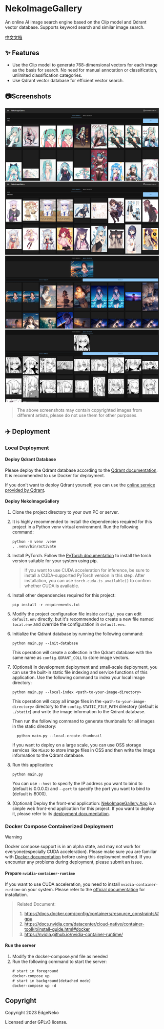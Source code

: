 # NekoImageGallery

An online AI image search engine based on the Clip model and Qdrant vector database. Supports keyword search and similar image search.

[中文文档](readme_cn.md)

## ✨ Features

- Use the Clip model to generate 768-dimensional vectors for each image as the basis for search. No need for manual annotation or classification, unlimited classification categories.
- Use Qdrant vector database for efficient vector search.

## 📷Screenshots

![Screenshot1](web/screenshots/1.png)
![Screenshot2](web/screenshots/2.png)
![Screenshot3](web/screenshots/3.png)
![Screenshot4](web/screenshots/4.png)

> The above screenshots may contain copyrighted images from different artists, please do not use them for other purposes.

## ✈️ Deployment

### Local Deployment
#### Deploy Qdrant Database

Please deploy the Qdrant database according to the [Qdrant documentation](https://qdrant.tech/documentation/quick-start/). It is recommended to use Docker for deployment.

If you don't want to deploy Qdrant yourself, you can use the [online service provided by Qdrant](https://qdrant.tech/documentation/cloud/).

#### Deploy NekoImageGallery
1. Clone the project directory to your own PC or server.
2. It is highly recommended to install the dependencies required for this project in a Python venv virtual environment. Run the following command:
    ```shell
    python -m venv .venv
    . .venv/bin/activate
    ```
3. Install PyTorch. Follow the [PyTorch documentation](https://pytorch.org/get-started/locally/) to install the torch version suitable for your system using pip.
   > If you want to use CUDA acceleration for inference, be sure to install a CUDA-supported PyTorch version in this step. After installation, you can use `torch.cuda.is_available()` to confirm whether CUDA is available.
4. Install other dependencies required for this project:
    ```shell
    pip install -r requirements.txt
    ```
5. Modify the project configuration file inside `config/`, you can edit `default.env` directly, but it's recommended to create a new file named `local.env` and override the configuration in `default.env`.
6. Initialize the Qdrant database by running the following command:
    ```shell
    python main.py --init-database
    ```
   This operation will create a collection in the Qdrant database with the same name as `config.QDRANT_COLL` to store image vectors.
7. (Optional) In development deployment and small-scale deployment, you can use the built-in static file indexing and service functions of this application. Use the following command to index your local image directory:
    ```shell
   python main.py --local-index <path-to-your-image-directory>
    ```
   This operation will copy all image files in the `<path-to-your-image-directory>` directory to the `config.STATIC_FILE_PATH` directory (default is `./static`) and write the image information to the Qdrant database.

   Then run the following command to generate thumbnails for all images in the static directory:

   ```shell
     python main.py --local-create-thumbnail
   ```
   
   If you want to deploy on a large scale, you can use OSS storage services like `MinIO` to store image files in OSS and then write the image information to the Qdrant database.
8. Run this application:
    ```shell
    python main.py
    ```
   You can use `--host` to specify the IP address you want to bind to (default is 0.0.0.0) and `--port` to specify the port you want to bind to (default is 8000).
9. (Optional) Deploy the front-end application: [NekoImageGallery.App](https://github.com/hv0905/NekoImageGallery.App) is a simple web front-end application for this project. If you want to deploy it, please refer to its [deployment documentation](https://github.com/hv0905/NekoImageGallery.App).

### Docker Compose Containerized Deployment

> [!WARNING]
> Docker compose support is in an alpha state, and may not work for everyone(especially CUDA acceleration).
> Please make sure you are familiar with [Docker documentation](https://docs.docker.com/) before using this deployment method.
> If you encounter any problems during deployment, please submit an issue.

#### Prepare `nvidia-container-runtime`

If you want to use CUDA acceleration, you need to install `nvidia-container-runtime` on your system. Please refer to the [official documentation](https://docs.docker.com/config/containers/resource_constraints/#gpu) for installation.

> Related Document:  
> 1. https://docs.docker.com/config/containers/resource_constraints/#gpu
> 2. https://docs.nvidia.com/datacenter/cloud-native/container-toolkit/install-guide.html#docker
> 3. https://nvidia.github.io/nvidia-container-runtime/

#### Run the server

1. Modify the docker-compose.yml file as needed
2. Run the following command to start the server:
    ```shell
    # start in foreground
    docker-compose up
    # start in background(detached mode)
    docker-compose up -d
    ```

## Copyright

Copyright 2023 EdgeNeko

Licensed under GPLv3 license.